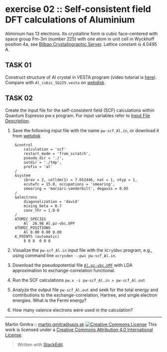 
# exercise 02 :: Self-consistent field DFT calculations of Aluminium

Aliminium has 13 electrons. Its crystalline form is cubic face-centered with space group Fm-3m (number 225) with one atom in unit cell in Wyckhoff position 4a, see [Bilbao Crystallographic Server](https://www.cryst.ehu.es/cgi-bin/cryst/programs/nph-wp-list). Lattice constant is 4.0495 A.


## TASK 01

Construct structure of Al crystal in VESTA program (video tutorial is [here](https://webdisk.science.upjs.sk/~martin_gmitra/Atomistic%20Computer%20Modeling%20of%20Materials/Exercises/exercise%2002/building_Al_by_vesta.mp4)). Compare with `Al_cubic_SG225.vesta` on  [webdisk](https://webdisk.science.upjs.sk/~martin_gmitra/Atomistic%20Computer%20Modeling%20of%20Materials/Exercises/exercise%2002/). 


## TASK 02

Create the input file for the self-consistent field (SCF) calculations within Quantum Espresso pw.x program. For input variables refer to [Input File Description](https://www.quantum-espresso.org/Doc/INPUT_PW.html).


1. Save the following input file with the name `pw-scf_Al.in`, or download it from [webdisk](https://webdisk.science.upjs.sk/~martin_gmitra/Atomistic%20Computer%20Modeling%20of%20Materials/Exercises/exercise%2002/)

        &control
            calculation = 'scf'
            restart_mode = 'from_scratch',
            pseudo_dir = './',
            outdir = './tmp',
            prefix = 'al'
        /
        &system
            ibrav = 2, celldm(1) = 7.652446, nat = 1, ntyp = 1, 
            ecutwfc = 15.0, occupations = 'smearing',
            smearing = 'marzari-vanderbilt', degauss = 0.05
        /
        &electrons
            diagonalization = 'david'
            mixing_beta = 0.7
            conv_thr = 1.D-6
        /
        ATOMIC_SPECIES
            Al  26.98 Al.pz-vbc.UPF
        ATOMIC_POSITIONS
            Al 0.00 0.00 0.00
        K_POINTS (automatic)
            8 8 8  0 0 0

2. Visualize the  `pw-scf_Al.in` input file with the `XCrySDen` program, e.g., using command line `xcrysden --pwi pw-scf_Al.in`.
3. Download the pseudopotential file [`Al.pz-vbc.UPF`](https://webdisk.science.upjs.sk/~martin_gmitra/Atomistic%20Computer%20Modeling%20of%20Materials/Exercises/exercise%2002/Al.pz-vbc.UPF) with LDA approximation to exchange-correlation functional.

4. Run the SCF calculations `pw.x -i pw-scf_Al.in > pw-scf_Al.out`

5. Analyze the output file `pw-scf_Al.out` and seek for the total energy and contributions to the exchange-correlation, Hartree, and single electron energies. What is the Fermi energy?

6. How many valence electrons were used in the calculation?

---
Martin Gmitra :: martin.gmitra@upjs.sk
<a rel="license" href="http://creativecommons.org/licenses/by/4.0/"><img alt="Creative Commons License" style="border-width:0" src="https://i.creativecommons.org/l/by/4.0/80x15.png" /></a> This work is licensed under a <a rel="license" href="http://creativecommons.org/licenses/by/4.0/">Creative Commons Attribution 4.0 International License</a>.
<!--stackedit_data:
eyJoaXN0b3J5IjpbNDQ3MzU1MTc5LDExMjkzNjI3OTQsLTkwNz
UyODc5MCwxMjcxOTE4MjUwLDE0NzE3MjA1MjQsMTUxMjExODk4
NCwtNDM1OTc3OTg2LDExNzE5NjcyNjgsLTEyNjIxMTE0OTMsOD
QzNTI4NzkwLDE2NDQ0Mjc0MDksNjg3MDg2ODg5LDE4MDU2NTI5
MjYsLTk1ODI4MDUxNF19
-->

> Written with [StackEdit](https://stackedit.io/).
<!--stackedit_data:
eyJoaXN0b3J5IjpbLTE0ODgwMjY0OTksNzMwOTk4MTE2XX0=
-->